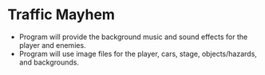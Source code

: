 # Traffic Mayhem

* Program will provide the background music and sound effects for the player and enemies.
* Program will use image files for the player, cars, stage, objects/hazards, and backgrounds.
